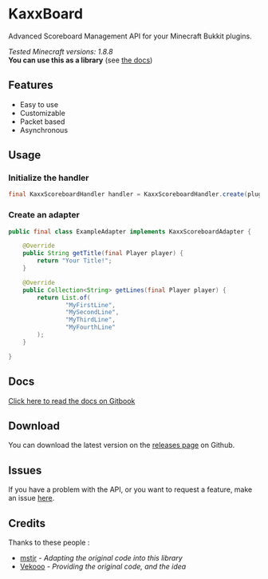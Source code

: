 # KaxxBoard
Advanced Scoreboard Management API for your Minecraft Bukkit plugins.

*Tested Minecraft versions: 1.8.8*  
**You can use this as a library** (see [the docs](https://kaxx.gitbook.io/kaxxboard/))

## Features
* Easy to use
* Customizable
* Packet based
* Asynchronous

## Usage

### Initialize the handler
```java
final KaxxScoreboardHandler handler = KaxxScoreboardHandler.create(plugin);
```

### Create an adapter

```java
public final class ExampleAdapter implements KaxxScoreboardAdapter {

    @Override
    public String getTitle(final Player player) {
        return "Your Title!";
    }

    @Override
    public Collection<String> getLines(final Player player) {
        return List.of(
                "MyFirstLine",
                "MySecondLine",
                "MyThirdLine",
                "MyFourthLine"
        );
    }

}

```

## Docs
[Click here to read the docs on Gitbook](https://kaxx.gitbook.io/kaxxboard/)

## Download
You can download the latest version on the [releases page](https://github.com/KaxxTeam/kaxx-board/releases) on Github.

## Issues
If you have a problem with the API, or you want to request a feature, make an issue [here](https://github.com/KaxxTeam/kaxx-board/issues).

## Credits

Thanks to these people :

- [mstjr](https://github.com/mstjr) - *Adapting the original code into this library*
- [Vekooo](https://github.com/Vekooo) - *Providing the original code, and the idea*